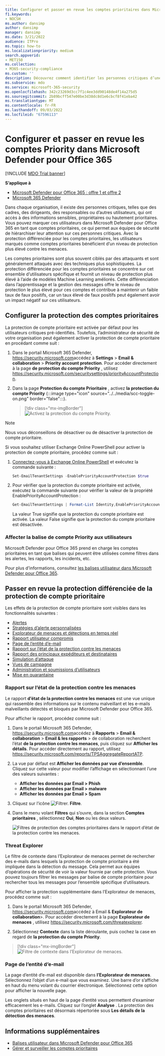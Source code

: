 ```yaml
---
title: Configurer et passer en revue les comptes prioritaires dans Microsoft Defender pour Office 365
f1.keywords:
- NOCSH
ms.author: dansimp
author: dansimp
manager: dansimp
ms.date: 3/21/2022
audience: ITPro
ms.topic: how-to
ms.localizationpriority: medium
search.appverid:
- MET150
ms.collection:
- M365-security-compliance
ms.custom: ''
description: Découvrez comment identifier les personnes critiques d’une organisation et ajouter la balise de compte prioritaire pour leur fournir une protection supplémentaire.
ms.subservice: mdo
ms.service: microsoft-365-security
ms.openlocfilehash: 342c23269d3cc7f1c4ee3dd90148de4f14a275d5
ms.sourcegitcommit: 2b89bcff547e00be3d38dc8d1e6cbcf8f41eba42
ms.translationtype: MT
ms.contentlocale: fr-FR
ms.lasthandoff: 09/03/2022
ms.locfileid: "67596113"
---
```

# <a name="configure-and-review-priority-accounts-in-microsoft-defender-for-office-365"></a>Configurer et passer en revue les comptes Priority dans Microsoft Defender pour Office 365

[!INCLUDE [MDO Trial banner](../includes/mdo-trial-banner.md)]

**S’applique à**
- [Microsoft Defender pour Office 365 : offre 1 et offre 2](defender-for-office-365.md)
- [Microsoft 365 Defender](../defender/microsoft-365-defender.md)

Dans chaque organisation, il existe des personnes critiques, telles que des cadres, des dirigeants, des responsables ou d’autres utilisateurs, qui ont accès à des informations sensibles, propriétaires ou hautement prioritaires. Vous pouvez marquer ces utilisateurs dans Microsoft Defender pour Office 365 en tant que comptes prioritaires, ce qui permet aux équipes de sécurité de hiérarchiser leur attention sur ces personnes critiques. Avec la protection différenciée pour les comptes prioritaires, les utilisateurs marqués comme comptes prioritaires bénéficient d’un niveau de protection plus élevé contre les menaces.

Les comptes prioritaires sont plus souvent ciblés par des attaquants et sont généralement attaqués avec des techniques plus sophistiquées. La protection différenciée pour les comptes prioritaires se concentre sur cet ensemble d’utilisateurs spécifique et fournit un niveau de protection plus élevé à l’aide de modèles Machine Learning améliorés. Cette différenciation dans l’apprentissage et la gestion des messages offre le niveau de protection le plus élevé pour ces comptes et contribue à maintenir un faible taux de faux positifs, car un taux élevé de faux positifs peut également avoir un impact négatif sur ces utilisateurs.

## <a name="configure-priority-account-protection"></a>Configurer la protection des comptes prioritaires

La protection de compte prioritaire est activée par défaut pour les utilisateurs critiques pré-identifiés. Toutefois, l’administrateur de sécurité de votre organisation peut également activer la protection de compte prioritaire en procédant comme suit :

1. Dans le portail Microsoft 365 Defender, <https://security.microsoft.com>accédez à **Settings** \> **Email & collaboration** \> **Priority account protection**. Pour accéder directement à la page **de protection du compte Priority** , utilisez <https://security.microsoft.com/securitysettings/priorityAccountProtection>.

2. Dans la page **Protection du compte Prioritaire** , activez **la protection du compte Priority** (:::image type="icon" source="../../media/scc-toggle-on.png" border="false":::).

    > [!div class="mx-imgBorder"]
    > ![Activez la protection du compte Priority.](../../media/mdo-priority-account-protection.png)

> [!NOTE]
> Nous vous déconseillons de désactiver ou de désactiver la protection de compte prioritaire.

Si vous souhaitez utiliser Exchange Online PowerShell pour activer la protection de compte prioritaire, procédez comme suit :

1. [Connectez-vous à Exchange Online PowerShell](/powershell/exchange/connect-to-exchange-online-powershell) et exécutez la commande suivante :

   ```powershell
   Set-EmailTenantSettings -EnablePriorityAccountProtection $true
   ```

2. Pour vérifier que la protection du compte prioritaire est activée, exécutez la commande suivante pour vérifier la valeur de la propriété EnablePriorityAccountProtection :

   ```powershell
   Get-EmailTenantSettings | Format-List Identity,EnablePriorityAccountProtection
   ```

   La valeur True signifie que la protection du compte prioritaire est activée. La valeur False signifie que la protection du compte prioritaire est désactivée.

### <a name="assign-the-priority-account-tag-to-users"></a>Affecter la balise de compte Priority aux utilisateurs

Microsoft Defender pour Office 365 prend en charge les comptes prioritaires en tant que balises qui peuvent être utilisées comme filtres dans les alertes, les rapports, les incidents, etc.

Pour plus d’informations, consultez [les balises utilisateur dans Microsoft Defender pour Office 365](user-tags.md).

## <a name="review-differentiated-protection-from-priority-account-protection"></a>Passer en revue la protection différenciée de la protection de compte prioritaire

Les effets de la protection de compte prioritaire sont visibles dans les fonctionnalités suivantes :

- [Alertes](alerts.md)
- [Stratégies d’alerte personnalisées](../../compliance/alert-policies.md#view-alerts)
- [Explorateur de menaces et détections en temps réel](threat-explorer.md)
- [Rapport utilisateur compromis](view-email-security-reports.md#compromised-users-report)
- [Page de l’entité d’e-mail](mdo-email-entity-page.md#other-innovations)
- [Rapport sur l’état de la protection contre les menaces](view-email-security-reports.md#threat-protection-status-report)
- [Rapport des principaux expéditeurs et destinataires](view-email-security-reports.md#top-senders-and-recipients-report)
- [Simulation d’attaque](attack-simulation-training.md#target-users)
- [Vues de campagne](campaigns.md)
- [Administration et soumissions d’utilisateurs](admin-submission.md)
- [Mise en quarantaine](quarantine.md)

### <a name="threat-protection-status-report"></a>Rapport sur l’état de la protection contre les menaces

Le rapport **d’état de la protection contre les menaces** est une vue unique qui rassemble des informations sur le contenu malveillant et les e-mails malveillants détectés et bloqués par Microsoft Defender pour Office 365.

Pour afficher le rapport, procédez comme suit :

1. Dans le portail Microsoft 365 Defender, <https://security.microsoft.com>accédez à **Rapports** \> **Email & collaboration** \> **Email & les rapports** \> de collaboration recherchent l’état **de la protection contre les menaces**, puis cliquez sur **Afficher les détails**. Pour accéder directement au rapport, utilisez <https://security.microsoft.com/reports/TPSAggregateReportATP>.

2. La vue par défaut est **Afficher les données par vue d’ensemble**. Cliquez sur cette valeur pour modifier l’affichage en sélectionnant l’une des valeurs suivantes :
   - **Afficher les données par Email \> Phish**
   - **Afficher les données par Email \> malware**
   - **Afficher les données par Email \> Spam**

3. Cliquez sur l’icône ![Filtrer.](../../media/m365-cc-sc-filter-icon.png) **Filtre**.

4. Dans le menu volant **Filtres** qui s’ouvre, dans la section **Comptes prioritaires** , sélectionnez **Oui**, **Non** ou les deux valeurs.

   ![Filtres de protection des comptes prioritaires dans le rapport d’état de la protection contre les menaces.](../../media/priority-account-protection-tps-report.png)

### <a name="threat-explorer"></a>Threat Explorer

Le filtre de contexte dans l’Explorateur de menaces permet de rechercher des e-mails dans lesquels la protection de compte prioritaire a été impliquée dans la détection du message. Cela permet aux équipes d’opérations de sécurité de voir la valeur fournie par cette protection. Vous pouvez toujours filtrer les messages par balise de compte prioritaire pour rechercher tous les messages pour l’ensemble spécifique d’utilisateurs.

Pour afficher la protection supplémentaire dans l’Explorateur de menaces, procédez comme suit :

1. Dans le portail Microsoft 365 Defender, <https://security.microsoft.com>accédez à Email & **Explorateur** **de collaboration**\>. Pour accéder directement à la page **Explorateur de menaces** , utilisez <https://security.microsoft.com/threatexplorer>.

2. Sélectionnez **Contexte** dans la liste déroulante, puis cochez la case en regard de **la protection du compte Priority**.

> [!div class="mx-imgBorder"]
> ![Filtre de contexte dans l’Explorateur de menaces.](../../media/threat-explorer-context-filter.png)

### <a name="email-entity-page"></a>Page de l’entité d’e-mail

La page d’entité d’e-mail est disponible dans **l’Explorateur de menaces**. Sélectionnez l’objet d’un e-mail que vous examinez. Une barre d’or s’affiche en haut du menu volant du courrier électronique. Sélectionnez cette option pour afficher la nouvelle page.

Les onglets situés en haut de la page d’entité vous permettent d’examiner efficacement les e-mails. Cliquez sur l’onglet **Analyse** . La protection des comptes prioritaires est désormais répertoriée sous **Les détails de la détection des menaces**.

## <a name="more-information"></a>Informations supplémentaires

- [Balises utilisateur dans Microsoft Defender pour Office 365](user-tags.md)
- [Gérer et surveiller les comptes prioritaires](../../admin/setup/priority-accounts.md)
